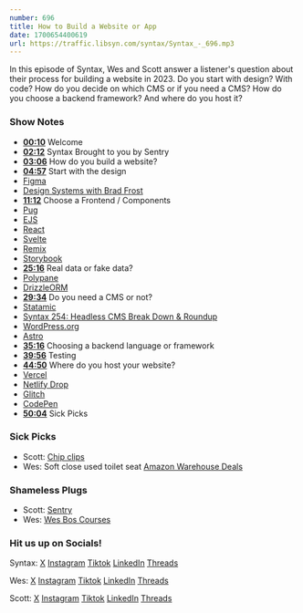 ```yaml
---
number: 696
title: How to Build a Website or App
date: 1700654400619
url: https://traffic.libsyn.com/syntax/Syntax_-_696.mp3
---
```


In this episode of Syntax, Wes and Scott answer a listener's question about their process for building a website in 2023. Do you start with design? With code? How do you decide on which CMS or if you need a CMS? How do you choose a backend framework? And where do you host it?

### Show Notes

* **[00:10](#t=00:10)** Welcome
* **[02:12](#t=02:12)** Syntax Brought to you by Sentry
* **[03:06](#t=03:06)** How do you build a website?
* **[04:57](#t=04:57)** Start with the design
* [Figma](https://www.figma.com/)
* [Design Systems with Brad Frost](https://syntax.fm/show/682/design-systems-with-brad-frost)
* **[11:12](#t=11:12)** Choose a Frontend / Components
* [Pug](https://pugjs.org/api/getting-started.html)
* [EJS ](https://ejs.co/)
* [React](https://react.dev/)
* [Svelte](https://svelte.dev/)
* [Remix](https://remix.run/)
* [Storybook](https://storybook.js.org/)
* **[25:16](#t=25:16)** Real data or fake data?
* [Polypane](https://polypane.app/)
* [DrizzleORM](https://orm.drizzle.team/)
* **[29:34](#t=29:34)** Do you need a CMS or not?
* [Statamic](https://statamic.com/)
* [Syntax 254: Headless CMS Break Down & Roundup](https://syntax.fm/show/254/headless-cms-break-down-and-roundup)
* [WordPress.org](https://wordpress.org/)
* [Astro](https://astro.build/)
* **[35:16](#t=35:16)** Choosing a backend language or framework
* **[39:56](#t=39:56)** Testing
* **[44:50](#t=44:50)** Where do you host your website?
* [Vercel](https://vercel.com)
* [Netlify Drop](https://app.netlify.com/drop)
* [Glitch](https://glitch.com/)
* [CodePen](https://codepen.io/)
* **[50:04](#t=50:04)** Sick Picks


### Sick Picks

- Scott: [Chip clips](https://amzn.to/3SmOAIp)
- Wes: Soft close used toilet seat [Amazon Warehouse Deals](https://www.amazon.ca/b/?ie=UTF8&node=8929975011)

### Shameless Plugs

- Scott: [Sentry](https://sentry.io)
- Wes: [Wes Bos Courses](https://wesbos.com/courses)

### Hit us up on Socials!

Syntax: [X](https://twitter.com/syntaxfm) [Instagram](https://www.instagram.com/syntax_fm/) [Tiktok](https://www.tiktok.com/@syntaxfm) [LinkedIn](https://www.linkedin.com/company/96077407/admin/feed/posts/) [Threads](https://www.threads.net/@syntax_fm)

Wes: [X](https://twitter.com/wesbos) [Instagram](https://www.instagram.com/wesbos/) [Tiktok](https://www.tiktok.com/@wesbos) [LinkedIn](https://www.linkedin.com/in/wesbos/) [Threads](https://www.threads.net/@wesbos)

Scott: [X](https://twitter.com/stolinski) [Instagram](https://www.instagram.com/stolinski/) [Tiktok](https://www.tiktok.com/@stolinski) [LinkedIn](https://www.linkedin.com/in/stolinski/) [Threads](https://www.threads.net/@stolinski)